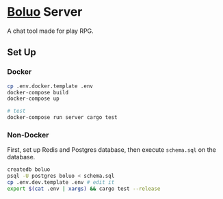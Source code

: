 # [Boluo](https://github.com/mythal/boluo) Server

A chat tool made for play RPG.

## Set Up

### Docker

```bash
cp .env.docker.template .env
docker-compose build
docker-compose up

# test
docker-compose run server cargo test
```

### Non-Docker

First, set up Redis and Postgres database, then execute `schema.sql` on the database.

```bash
createdb boluo
psql -U postgres boluo < schema.sql
cp .env.dev.template .env # edit it
export $(cat .env | xargs) && cargo test --release
```
